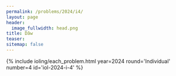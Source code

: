```yaml
---
permalink: /problems/2024/i4/
layout: page
header:
  image_fullwidth: head.png
title: Dâw
teaser: 
sitemap: false
---
```


{% include ioling/each_problem.html year=2024 round='Individual' number=4 id='iol-2024-i-4' %}